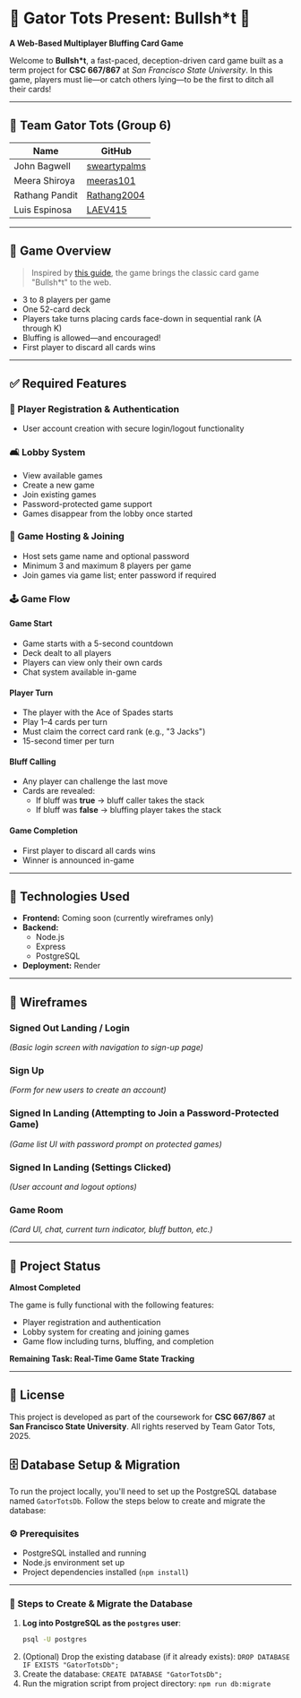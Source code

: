 # 🐊 Gator Tots Present: Bullsh\*t 🎴  
**A Web-Based Multiplayer Bluffing Card Game**

Welcome to **Bullsh\*t**, a fast-paced, deception-driven card game built as a term project for **CSC 667/867** at *San Francisco State University*. In this game, players must lie—or catch others lying—to be the first to ditch all their cards!

---

## 👥 Team Gator Tots (Group 6)

| Name             | GitHub                                            
|------------------|---------------------------------------------------
| John Bagwell     | [sweartypalms](https://github.com/sweartypalms)   
| Meera Shiroya    | [meeras101](https://github.com/meeras101)        
| Rathang Pandit   | [Rathang2004](https://github.com/Rathang2004)     
| Luis Espinosa    | [LAEV415](https://github.com/LAEV415)           


---

## 🎯 Game Overview

> Inspired by [this guide](https://www.instructables.com/How-to-play-BSA-game-of-bluffing/), the game brings the classic card game "Bullsh\*t" to the web.

- 3 to 8 players per game
- One 52-card deck
- Players take turns placing cards face-down in sequential rank (A through K)
- Bluffing is allowed—and encouraged!
- First player to discard all cards wins

---

## ✅ Required Features

### 🔐 Player Registration & Authentication
- User account creation with secure login/logout functionality

### 🛋️ Lobby System
- View available games
- Create a new game
- Join existing games
- Password-protected game support
- Games disappear from the lobby once started

### 🧩 Game Hosting & Joining
- Host sets game name and optional password
- Minimum 3 and maximum 8 players per game
- Join games via game list; enter password if required

### 🕹️ Game Flow

#### Game Start
- Game starts with a 5-second countdown
- Deck dealt to all players
- Players can view only their own cards
- Chat system available in-game

#### Player Turn
- The player with the Ace of Spades starts
- Play 1–4 cards per turn
- Must claim the correct card rank (e.g., "3 Jacks")
- 15-second timer per turn

#### Bluff Calling
- Any player can challenge the last move
- Cards are revealed:
  - If bluff was **true** → bluff caller takes the stack
  - If bluff was **false** → bluffing player takes the stack

#### Game Completion
- First player to discard all cards wins
- Winner is announced in-game

---

## 🧰 Technologies Used

- **Frontend:** Coming soon (currently wireframes only)
- **Backend:**
  - Node.js
  - Express
  - PostgreSQL
- **Deployment:** Render

---

## 📐 Wireframes

### Signed Out Landing / Login
*(Basic login screen with navigation to sign-up page)*

### Sign Up
*(Form for new users to create an account)*

### Signed In Landing (Attempting to Join a Password-Protected Game)
*(Game list UI with password prompt on protected games)*

### Signed In Landing (Settings Clicked)
*(User account and logout options)*

### Game Room
*(Card UI, chat, current turn indicator, bluff button, etc.)*

---

## 🚧 Project Status

**Almost Completed**

The game is fully functional with the following features:

- Player registration and authentication
- Lobby system for creating and joining games
- Game flow including turns, bluffing, and completion

**Remaining Task: Real-Time Game State Tracking**


---

## 📜 License

This project is developed as part of the coursework for **CSC 667/867** at **San Francisco State University**. All rights reserved by Team Gator Tots, 2025.


## 🗄️ Database Setup & Migration

To run the project locally, you'll need to set up the PostgreSQL database named `GatorTotsDb`. Follow the steps below to create and migrate the database:

### ⚙️ Prerequisites
- PostgreSQL installed and running
- Node.js environment set up
- Project dependencies installed (`npm install`)

---


### 🧭 Steps to Create & Migrate the Database

1. **Log into PostgreSQL as the `postgres` user**:
   ```bash
   psql -U postgres
2. (Optional) Drop the existing database (if it already exists):
     ```DROP DATABASE IF EXISTS "GatorTotsDb";```
3. Create the database:  ```CREATE DATABASE "GatorTotsDb";```
4. Run the migration script from project directory:
   ```npm run db:migrate```
